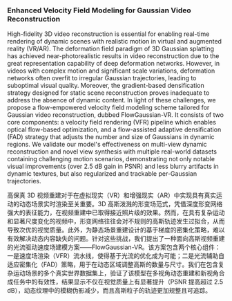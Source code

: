 ### Enhanced Velocity Field Modeling for Gaussian Video Reconstruction

High-fidelity 3D video reconstruction is essential for enabling real-time rendering of dynamic scenes with realistic motion in virtual and augmented reality (VR/AR). The deformation field paradigm of 3D Gaussian splatting has achieved near-photorealistic results in video reconstruction due to the great representation capability of deep deformation networks. However, in videos with complex motion and significant scale variations, deformation networks often overfit to irregular Gaussian trajectories, leading to suboptimal visual quality. Moreover, the gradient-based densification strategy designed for static scene reconstruction proves inadequate to address the absence of dynamic content. In light of these challenges, we propose a flow-empowered velocity field modeling scheme tailored for Gaussian video reconstruction, dubbed FlowGaussian-VR. It consists of two core components: a velocity field rendering (VFR) pipeline which enables optical flow-based optimization, and a flow-assisted adaptive densification (FAD) strategy that adjusts the number and size of Gaussians in dynamic regions. We validate our model's effectiveness on multi-view dynamic reconstruction and novel view synthesis with multiple real-world datasets containing challenging motion scenarios, demonstrating not only notable visual improvements (over 2.5 dB gain in PSNR) and less blurry artifacts in dynamic textures, but also regularized and trackable per-Gaussian trajectories.

高保真 3D 视频重建对于在虚拟现实（VR）和增强现实（AR）中实现具有真实运动的动态场景实时渲染至关重要。3D 高斯泼溅的形变场范式，凭借深度形变网络强大的表征能力，在视频重建中已取得接近照片级的效果。然而，在具有复杂运动和显著尺度变化的视频中，形变网络往往会对不规则的高斯轨迹发生过拟合，从而导致次优的视觉质量。此外，为静态场景重建设计的基于梯度的密集化策略，难以有效解决动态内容缺失的问题。针对这些挑战，我们提出了一种面向高斯视频重建的光流驱动速度场建模方案——FlowGaussian-VR。该方案包含两个核心组件：一是速度场渲染（VFR）流水线，使得基于光流的优化成为可能；二是光流辅助自适应密集化（FAD）策略，用于在动态区域调整高斯的数量与尺寸。我们在包含复杂运动场景的多个真实世界数据集上，验证了该模型在多视角动态重建和新视角合成任务中的有效性，结果显示不仅在视觉质量上有显著提升（PSNR 提高超过 2.5 dB），动态纹理中的模糊伪影减少，而且高斯粒子的轨迹更加规整且可追踪。
